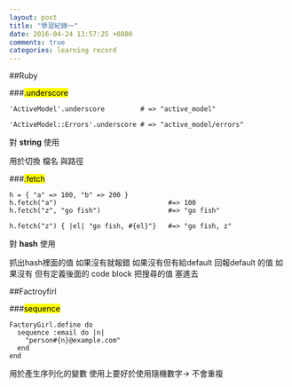 ```yaml
---
layout: post
title: "學習紀錄一"
date: 2016-04-24 13:57:25 +0800
comments: true
categories: learning record
---
```




##Ruby

###<mark>.underscore 

```
'ActiveModel'.underscore         # => "active_model"

'ActiveModel::Errors'.underscore # => "active_model/errors"
```

對 **string** 使用

用於切換 檔名  與路徑  

###<mark>.fetch

```
h = { "a" => 100, "b" => 200 }
h.fetch("a")                            #=> 100
h.fetch("z", "go fish")                 #=> "go fish"

h.fetch("z") { |el| "go fish, #{el}"}   #=> "go fish, z"
```
對 **hash** 使用

抓出hash裡面的值  如果沒有就報錯   如果沒有但有給default 
回報default 的值
如果沒有 但有定義後面的 code block 把搜尋的值 塞進去




##Factroyfirl

###<mark>sequence

```
FactoryGirl.define do
  sequence :email do |n|
    "person#{n}@example.com"
  end
end
```

用於產生序列化的變數
使用上要好於使用隨機數字-> 不會重複



